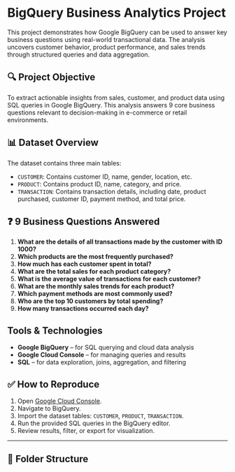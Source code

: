 # BigQuery Business Analytics Project
This project demonstrates how Google BigQuery can be used to answer key business questions using real-world transactional data. The analysis uncovers customer behavior, product performance, and sales trends through structured queries and data aggregation.

## 🔍 Project Objective
To extract actionable insights from sales, customer, and product data using SQL queries in Google BigQuery. This analysis answers 9 core business questions relevant to decision-making in e-commerce or retail environments.

## 📊 Dataset Overview
The dataset contains three main tables:
- `CUSTOMER`: Contains customer ID, name, gender, location, etc.
- `PRODUCT`: Contains product ID, name, category, and price.
- `TRANSACTION`: Contains transaction details, including date, product purchased, customer ID, payment method, and total price.

## ❓ 9 Business Questions Answered
1. **What are the details of all transactions made by the customer with ID 1000?**
2. **Which products are the most frequently purchased?**
3. **How much has each customer spent in total?**
4. **What are the total sales for each product category?**
5. **What is the average value of transactions for each customer?**
6. **What are the monthly sales trends for each product?**
7. **Which payment methods are most commonly used?**
8. **Who are the top 10 customers by total spending?**
9. **How many transactions occurred each day?**

## Tools & Technologies
- **Google BigQuery** – for SQL querying and cloud data analysis
- **Google Cloud Console** – for managing queries and results
- **SQL** – for data exploration, joins, aggregation, and filtering

## ✅ How to Reproduce
1. Open [Google Cloud Console](https://console.cloud.google.com/).
2. Navigate to BigQuery.
3. Import the dataset tables: `CUSTOMER`, `PRODUCT`, `TRANSACTION`.
4. Run the provided SQL queries in the BigQuery editor.
5. Review results, filter, or export for visualization.

---

## 📁 Folder Structure
